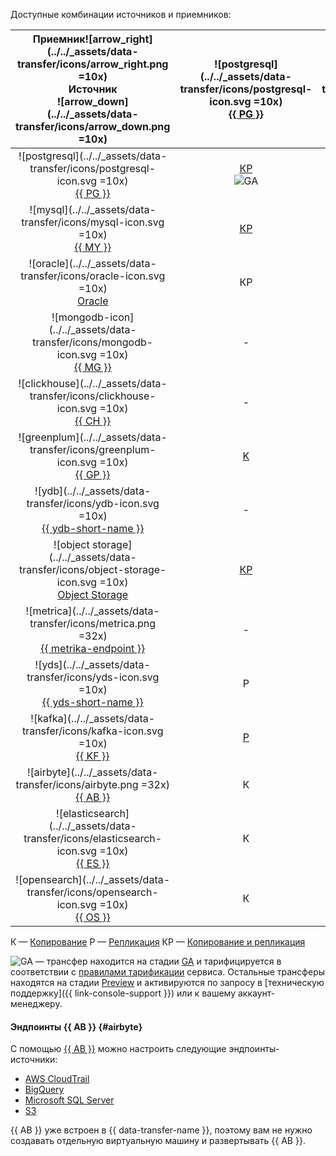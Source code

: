 Доступные комбинации источников и приемников:



|   Приемник![arrow_right](../../_assets/data-transfer/icons/arrow_right.png =10x)<br>Источник<br>![arrow_down](../../_assets/data-transfer/icons/arrow_down.png =10x)    | ![postgresql](../../_assets/data-transfer/icons/postgresql-icon.svg =10x)<br>[{{ PG }}](../../data-transfer/operations/endpoint/target/postgresql.md) | ![mysql](../../_assets/data-transfer/icons/mysql-icon.svg =10x)<br>[{{ MY }}](../../data-transfer/operations/endpoint/target/mysql.md) | ![mongodb](../../_assets/data-transfer/icons/mongodb-icon.svg =10x)<br>[{{ MG }}](../../data-transfer/operations/endpoint/target/mongodb.md) | ![clickhouse](../../_assets/data-transfer/icons/clickhouse-icon.svg =10x)<br>[{{ CH }}](../../data-transfer/operations/endpoint/target/clickhouse.md) | ![greenplum](../../_assets/data-transfer/icons/greenplum-icon.svg =10x)<br>[{{ GP }}](../../data-transfer/operations/endpoint/target/greenplum.md) | ![ydb](../../_assets/data-transfer/icons/ydb-icon.svg =10x)<br>[{{ ydb-short-name }}](../../data-transfer/operations/endpoint/target/yandex-database.md) | ![object storage](../../_assets/data-transfer/icons/object-storage-icon.svg =10x)<br>[Object Storage](../../data-transfer/operations/endpoint/target/object-storage.md) | ![apache kafka](../../_assets/data-transfer/icons/kafka-icon.svg =10x)<br>[Apache Kafka](../../data-transfer/operations/endpoint/target/kafka.md) | ![yds](../../_assets/data-transfer/icons/yds-icon.svg =10x)<br>[{{ yds-short-name }}](../../data-transfer/operations/endpoint/target/data-streams.md) | ![elasticsearch](../../_assets/data-transfer/icons/elasticsearch-icon.svg =10x)<br>[{{ ES }}](../../data-transfer/operations/endpoint/target/elasticsearch.md) | ![opensearch](../../_assets/data-transfer/icons/opensearch-icon.svg =10x)<br>[{{ OS }}](../../data-transfer/operations/endpoint/target/opensearch.md) |    ![arrow_left](../../_assets/data-transfer/icons/arrow_left.png =10x)Приемник<br>Источник<br>![arrow_down](../../_assets/data-transfer/icons/arrow_down.png =10x)     |
|:-----------------------------------------------------------------------------------------------------------------------------------------------------------------------:|:-----------------------------------------------------------------------------------------------------------------------------------------------------:|:--------------------------------------------------------------------------------------------------------------------------------------:|:--------------------------------------------------------------------------------------------------------------------------------------------:|:-----------------------------------------------------------------------------------------------------------------------------------------------------:|:--------------------------------------------------------------------------------------------------------------------------------------------------:|:--------------------------------------------------------------------------------------------------------------------------------------------------------:|:-----------------------------------------------------------------------------------------------------------------------------------------------------------------------:|:-------------------------------------------------------------------------------------------------------------------------------------------------:|:-----------------------------------------------------------------------------------------------------------------------------------------------------:|:--------------------------------------------------------------------------------------------------------------------------------------------------------------:|:-----------------------------------------------------------------------------------------------------------------------------------------------------:|:-----------------------------------------------------------------------------------------------------------------------------------------------------------------------:|
|          ![postgresql](../../_assets/data-transfer/icons/postgresql-icon.svg =10x)<br>[{{ PG }}](../../data-transfer/operations/endpoint/source/postgresql.md)          |                     [КР](../../data-transfer/tutorials/managed-postgresql)<br>![GA](../../_assets/console-icons/credit-card.svg)                      |                                           [КР](../../data-transfer/tutorials/mpg-to-mmy.md)                                            |                                                                      -                                                                       |                     [КР](../../data-transfer/tutorials/rdbms-to-clickhouse)<br>![GA](../../_assets/console-icons/credit-card.svg)                     |                                              [К](../../data-transfer/tutorials/managed-greenplum.md)Р                                              |                                                    [КР](../../data-transfer/tutorials/mpg-to-ydb.md)                                                     |                                                         [К](../../data-transfer/tutorials/mpg-to-objstorage.md)                                                         |                       [КР](../../data-transfer/tutorials/cdc-mpg.md)<br>![GA](../../_assets/console-icons/credit-card.svg)                        |                                                   [КР](../../data-transfer/tutorials/mpg-to-yds.md)                                                   |                                                                               К                                                                                |                                                                           К                                                                           |          ![postgresql](../../_assets/data-transfer/icons/postgresql-icon.svg =10x)<br>[{{ PG }}](../../data-transfer/operations/endpoint/source/postgresql.md)          |
|                 ![mysql](../../_assets/data-transfer/icons/mysql-icon.svg =10x)<br>[{{ MY }}](../../data-transfer/operations/endpoint/source/mysql.md)                  |                                                   [КР](../../data-transfer/tutorials/mmy-to-mpg.md)                                                   |                [К](../../data-transfer/tutorials/managed-mysql)Р<br>![GA](../../_assets/console-icons/credit-card.svg)                 |                                                                      -                                                                       |                     [КР](../../data-transfer/tutorials/mysql-to-clickhouse)<br>![GA](../../_assets/console-icons/credit-card.svg)                     |                                                 [КР](../../data-transfer/tutorials/mmy-to-mgp.md)                                                  |                                               [КР](../../data-transfer/tutorials/managed-mysql-to-ydb.md)                                                |                                                        [К](../../data-transfer/tutorials/mmy-objs-migration.md)                                                         |                       [КР](../../data-transfer/tutorials/cdc-mmy.md)<br>![GA](../../_assets/console-icons/credit-card.svg)                        |                                                   [КР](../../data-transfer/tutorials/mmy-to-yds.md)                                                   |                                                                               -                                                                                |                                                                           -                                                                           |                 ![mysql](../../_assets/data-transfer/icons/mysql-icon.svg =10x)<br>[{{ MY }}](../../data-transfer/operations/endpoint/source/mysql.md)                  |
|                 ![oracle](../../_assets/data-transfer/icons/oracle-icon.svg =10x)<br>[Oracle](../../data-transfer/operations/endpoint/source/oracle.md)                 |                                                                          КР                                                                           |                                                                   -                                                                    |                                                                      -                                                                       |                                                                          КР                                                                           |                                                                         КР                                                                         |                                                                            -                                                                             |                                                                                    -                                                                                    |                                                                         -                                                                         |                                                                           -                                                                           |                                                                               -                                                                                |                                                                           -                                                                           |                 ![oracle](../../_assets/data-transfer/icons/oracle-icon.svg =10x)<br>[Oracle](../../data-transfer/operations/endpoint/source/oracle.md)                 |
|            ![mongodb-icon](../../_assets/data-transfer/icons/mongodb-icon.svg =10x)<br>[{{ MG }}](../../data-transfer/operations/endpoint/source/mongodb.md)            |                                                                           -                                                                           |                                                                   -                                                                    |                 [КР](../../data-transfer/tutorials/managed-mongodb.md)<br>![GA](../../_assets/console-icons/credit-card.svg)                 |                                                                           -                                                                           |                                                                         -                                                                          |                                                                            -                                                                             |                                                                                    К                                                                                    |                                                                         -                                                                         |                                                                           -                                                                           |                                                                               -                                                                                |                                                                           -                                                                           |            ![mongodb-icon](../../_assets/data-transfer/icons/mongodb-icon.svg =10x)<br>[{{ MG }}](../../data-transfer/operations/endpoint/source/mongodb.md)            |
|          ![clickhouse](../../_assets/data-transfer/icons/clickhouse-icon.svg =10x)<br>[{{ CH }}](../../data-transfer/operations/endpoint/source/clickhouse.md)          |                                                                           -                                                                           |                                                                   -                                                                    |                                                                      -                                                                       |                      [К](../../data-transfer/tutorials/managed-clickhouse)<br>![GA](../../_assets/console-icons/credit-card.svg)                      |                                                                         -                                                                          |                                                                            -                                                                             |                                                                                    -                                                                                    |                                                                         -                                                                         |                                                                           -                                                                           |                                                                               -                                                                                |                                                                           -                                                                           |          ![clickhouse](../../_assets/data-transfer/icons/clickhouse-icon.svg =10x)<br>[{{ CH }}](../../data-transfer/operations/endpoint/source/clickhouse.md)          |
|           ![greenplum](../../_assets/data-transfer/icons/greenplum-icon.svg =10x)<br>[{{ GP }}](../../data-transfer/operations/endpoint/source/greenplum.md)            |                                             [K](../../data-transfer/tutorials/greenplum-to-postgresql.md)                                             |                                                                   -                                                                    |                                                                      -                                                                       |                  [К](../../data-transfer/tutorials/greenplum-to-clickhouse.md)<br>![GA](../../_assets/console-icons/credit-card.svg)                  |                                              [К](../../data-transfer/tutorials/managed-greenplum.md)                                               |                                                                            -                                                                             |                                                                                    -                                                                                    |                                                                         -                                                                         |                                                                           -                                                                           |                                                                               -                                                                                |                                                                           -                                                                           |           ![greenplum](../../_assets/data-transfer/icons/greenplum-icon.svg =10x)<br>[{{ GP }}](../../data-transfer/operations/endpoint/source/greenplum.md)            |
|              ![ydb](../../_assets/data-transfer/icons/ydb-icon.svg =10x)<br>[{{ ydb-short-name }}](../../data-transfer/operations/endpoint/source/ydb.md)               |                                                                           -                                                                           |                                                                   -                                                                    |                                                                      -                                                                       |                                               [КР](../../data-transfer/tutorials/ydb-to-clickhouse.md)                                                |                                                                         -                                                                          |                                                                            -                                                                             |                                                                                    [К](../../data-transfer/tutorials/ydb-to-object-storage.md)                                                                                    |                                                  [KP](../../data-transfer/tutorials/cdc-ydb.md)                                                   |                                                   [KP](../../data-transfer/tutorials/ydb-to-yds.md)                                                   |                                                                               -                                                                                |                                                                           -                                                                           |              ![ydb](../../_assets/data-transfer/icons/ydb-icon.svg =10x)<br>[{{ ydb-short-name }}](../../data-transfer/operations/endpoint/source/ydb.md)               |
| ![object storage](../../_assets/data-transfer/icons/object-storage-icon.svg =10x)<br>[Object Storage](../../data-transfer/operations/endpoint/source/object-storage.md) |                                          [КР](../../data-transfer/tutorials/object-storage-to-postgresql.md)                                          |                                       [КР](../../data-transfer/tutorials/objs-mmy-migration.md)                                        |                                                                      -                                                                       |                                          [КР](../../data-transfer/tutorials/object-storage-to-clickhouse.md)                                          |                                         [КР](../../data-transfer/tutorials/object-storage-to-greenplum.md)                                         |                                               [КР](../../data-transfer/tutorials/object-storage-to-ydb.md)                                               |                                                                                    -                                                                                    |                                                                         -                                                                         |                                                                           -                                                                           |                                                                               -                                                                                |                                                                           -                                                                           | ![object storage](../../_assets/data-transfer/icons/object-storage-icon.svg =10x)<br>[Object Storage](../../data-transfer/operations/endpoint/source/object-storage.md) |
|          ![metrica](../../_assets/data-transfer/icons/metrica.png =32x)<br>[{{ metrika-endpoint }}](../../data-transfer/operations/endpoint/source/metrika.md)          |                                                                           -                                                                           |                                                                   -                                                                    |                                                                      -                                                                       |                                              [P](../../data-transfer/tutorials/metrika-to-clickhouse.md)                                              |                                                                         -                                                                          |                                                                            -                                                                             |                                                                                    -                                                                                    |                                                                         -                                                                         |                                                                           -                                                                           |                                                                               -                                                                                |                                                                           -                                                                           |          ![metrica](../../_assets/data-transfer/icons/metrica.png =32x)<br>[{{ metrika-endpoint }}](../../data-transfer/operations/endpoint/source/metrika.md)          |
|          ![yds](../../_assets/data-transfer/icons/yds-icon.svg =10x)<br>[{{ yds-short-name }}](../../data-transfer/operations/endpoint/source/data-streams.md)          |                                                                           P                                                                           |                                                                   P                                                                    |                                                                      Р                                                                       |                     [P](../../data-transfer/tutorials/yds-to-clickhouse.md)<br>![GA](../../_assets/console-icons/credit-card.svg)                     |                                                                         Р                                                                          |                                                 Р<br>![GA](../../_assets/console-icons/credit-card.svg)                                                  |                                                         [P](../../data-transfer/tutorials/yds-to-objstorage.md)                                                         |                                              Р<br>![GA](../../_assets/console-icons/credit-card.svg)                                              |                                                                           P                                                                           |                                                                               P                                                                                |                                                  [Р](../../data-transfer/tutorials/trails-to-os.md)                                                   |          ![yds](../../_assets/data-transfer/icons/yds-icon.svg =10x)<br>[{{ yds-full-name }}](../../data-transfer/operations/endpoint/source/data-streams.md)           |
|                 ![kafka](../../_assets/data-transfer/icons/kafka-icon.svg =10x)<br>[{{ KF }}](../../data-transfer/operations/endpoint/source/kafka.md)                  |                                                   [P](../../data-transfer/tutorials/mkf-to-mpg.md)                                                    |                                            [P](../../data-transfer/tutorials/mkf-to-mmy.md)                                            |                                               [P](../../data-transfer/tutorials/mkf-to-mmg.md)                                               |                                                     [P](../../data-transfer/tutorials/mkf-to-mch)                                                     |                                          [P](../../data-transfer/tutorials/managed-kafka-to-greenplum.md)                                          |                          [P](../../data-transfer/tutorials/mkf-to-ydb.md)<br>![GA](../../_assets/console-icons/credit-card.svg)                          |                                                                                    P                                                                                    |                      [P](../../data-transfer/tutorials/mkf-to-mkf.md)<br>![GA](../../_assets/console-icons/credit-card.svg)                       |                                                   [Р](../../data-transfer/tutorials/mkf-to-yds.md)                                                    |                               P                               |                                                   [Р](../../data-transfer/tutorials/mkf-to-mos.md)                                                    |                 ![kafka](../../_assets/data-transfer/icons/kafka-icon.svg =10x)<br>[{{ KF }}](../../data-transfer/operations/endpoint/source/kafka.md)                  |
|                                         ![airbyte](../../_assets/data-transfer/icons/airbyte.png =32x)<br>[{{ AB }}](#airbyte)                                          |                                                                           К                                                                           |                                                                   К                                                                    |                                                                      К                                                                       |                                                                           К                                                                           |                                                                         К                                                                          |                                                                            К                                                                             |                                                                                    -                                                                                    |                                                                         К                                                                         |                                                                           К                                                                           |                                                                               -                                                                                |                                                                           -                                                                           |                                         ![airbyte](../../_assets/data-transfer/icons/airbyte.png =32x)<br>[{{ AB }}](#airbyte)                                          |
|     ![elasticsearch](../../_assets/data-transfer/icons/elasticsearch-icon.svg =10x)<br>[{{ ES }}](../../data-transfer/operations/endpoint/source/elasticsearch.md)      |                                                                           К                                                                           |                                                                   -                                                                    |                                                                      -                                                                       |                                                                           К                                                                           |                                                                         К                                                                          |                                                                            К                                                                             |                                                                                    К                                                                                    |                                                                         К                                                                         |                                                                           К                                                                           |                                                                               К                                                                                |                                                   [К](../../data-transfer/tutorials/mes-to-mos.md)                                                    |     ![elasticsearch](../../_assets/data-transfer/icons/elasticsearch-icon.svg =10x)<br>[{{ ES }}](../../data-transfer/operations/endpoint/source/elasticsearch.md)      |
|          ![opensearch](../../_assets/data-transfer/icons/opensearch-icon.svg =10x)<br>[{{ OS }}](../../data-transfer/operations/endpoint/source/opensearch.md)          |                                                                           К                                                                           |                                                                   -                                                                    |                                                                      -                                                                       |                                                                           К                                                                           |                                                                         К                                                                          |                                                                            [К](../../data-transfer/tutorials/opensearch-to-ydb.md)                                                                             |                                                                                    К                                                                                    |                                                                         К                                                                         |                                                                           К                                                                           |                                                                               К                                                                                |                                                    [К](../../data-transfer/tutorials/os-to-mos.md)                                                    |          ![opensearch](../../_assets/data-transfer/icons/opensearch-icon.svg =10x)<br>[{{ OS }}](../../data-transfer/operations/endpoint/source/opensearch.md)          |




К — [Копирование](../../data-transfer/concepts/transfer-lifecycle.md#copy)
Р — [Репликация](../../data-transfer/concepts/transfer-lifecycle.md#replication)
КР — [Копирование и репликация](../../data-transfer/concepts/transfer-lifecycle.md#copy-and-replication)



![GA](../../_assets/console-icons/credit-card.svg) — трансфер находится на стадии [GA](../../overview/concepts/launch-stages.md) и тарифицируется в соответствии с [правилами тарификации](../../data-transfer/pricing.md) сервиса.
Остальные трансферы находятся на стадии [Preview](../../overview/concepts/launch-stages.md) и активируются по запросу в [техническую поддержку]({{ link-console-support }}) или к вашему аккаунт-менеджеру.



#### Эндпоинты {{ AB }} {#airbyte}

С помощью [{{ AB }}](https://docs.airbyte.com/integrations/sources) можно настроить следующие эндпоинты-источники:

* [AWS CloudTrail](../../data-transfer/operations/endpoint/source/aws-cloudtrail.md)
* [BigQuery](../../data-transfer/operations/endpoint/source/bigquery.md)
* [Microsoft SQL Server](../../data-transfer/operations/endpoint/source/mssql.md)
* [S3](../../data-transfer/operations/endpoint/source/s3.md)

{{ AB }} уже встроен в {{ data-transfer-name }}, поэтому вам не нужно создавать отдельную виртуальную машину и развертывать {{ AB }}.

